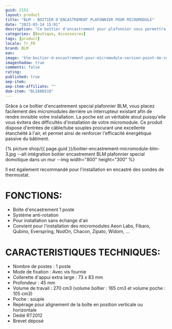 ```yaml
---
guid: 2152
layout: product 
title: "BLM - BOITIER D'ENCASTREMENT PLAFONNIER POUR MICROMODULE"
date: "2023-03-14 15:01"
description: "Ce boîtier d'encastrement pour plafonnier vous permettra d'optimiser le câblage et l'installation de vos micromodules."
categories: [Boutique, Accessoires]
tags: [product]
locale: fr_FR
brand: BLM
ean: 
image: 'blm-boitier-d-encastrement-pour-micromodule-version-point-de-centre.jpg'
imageshadow: true
comments: false
rating:  
published: true
aep-item: 
aep-item-affiliate: ""
dom-item: "BLI686510"
---
```

Grâce à ce boîtier d'encastrement special plafonnier BLM, vous placez facilement des micromodules derrière un interrupteur existant afin de rendre invisible votre installation. La poche est un véritable atout puisqu'elle vous évitera des difficultés d'installation de votre micromodule. Ce produit dispose d'entrées de câble/tube souples procurant une excellente étanchéité à l'air, et permet ainsi de renforcer l'efficacité énergétique passive du bâtiment.

{% picture shop/{{ page.guid }}/boitier-encastrement-micromodule-blm-3.jpg --alt intégration boitier encastrement BLM plafonnier special domotique dans un mur --img width="800" height="300" %}

Il est également recommandé pour l'installation en encastré des sondes de thermostat.

# FONCTIONS:

- Boîte d'encastrement 1 poste
- Système anti-rotation
- Pour installation sans échange d'air
- Convient pour l'installation des micromodules Aeon Labs, Fibaro, Qubino, Everspring, NodOn, Chacon, Zipato, Widom, ...

# CARACTERISTIQUES TECHNIQUES:

- Nombre de postes : 1 poste
- Mode de fixation : Avec vis fournie
- Collerette d'appui extra large : 73 x 83 mm
- Profondeur : 45 mm
- Volume de travail : 270 cm3 (volume boîtier : 165 cm3 et volume poche : 105 cm3)
- Poche : souple 
- Repérage pour alignement de la boîte en position verticale ou horizontale
- Dédié RT2012
- Brevet déposé 
